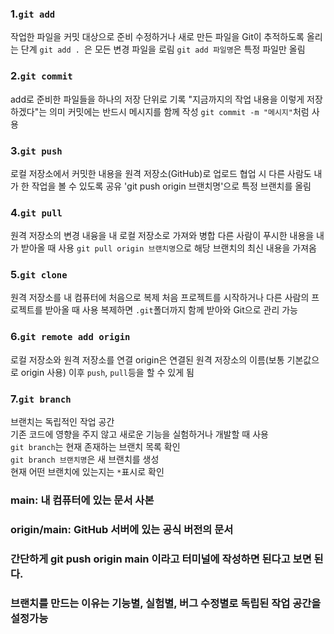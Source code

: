 ### 1.`git add`
작업한 파일을 커밋 대상으로 준비
수정하거나 새로 만든 파일을 Git이 추적하도록 올리는 단계
`git add . `은 모든 변경 파일을 로림
`git add 파일명`은 특정 파일만 올림
### 2.`git commit`
add로 준비한 파일들을 하나의 저장 단위로 기록
"지금까지의 작업 내용을 이렇게 저장하겠다"는 의미
커밋에는 반드시 메시지를 함께 작성
`git commit -m "메시지"`처럼 사용

### 3.`git push`
로컬 저장소에서 커밋한 내용을 원격 저장소(GitHub)로 업로드
협업 시 다른 사람도 내가 한 작업을 볼 수 있도록 공유
'git push origin 브랜치명'으로 특정 브랜치를 올림

### 4.`git pull`
원격 저장소의 변경 내융을 내 로컬 저장소로 가져와 병합
다른 사람이 푸시한 내용을 내가 받아올 때 사용
`git pull origin 브랜치명`으로 해당 브랜치의 최신 내용을 가져옴

### 5.`git clone`
원격 저장소를 내 컴퓨터에 처음으로 복제
처음 프로젝트를 시작하거나 다른 사람의 프로젝트를 받아올 때 사용
복제하면 `.git`폴더까지 함께 받아와 Git으로 관리 가능

### 6.`git remote add origin`
로컬 저장소와 원격 저장소를 연결
origin은 연결된 원격 저장소의 이름(보통 기본값으로 origin 사용)
이후 `push`, `pull`등을 할 수 있게 됨

### 7.`git branch`
브랜치는 독립적인 작업 공간<br>기존 코드에 영향을 주지 않고 새로운 기능을 실험하거나 개발할 때 사용<br>  `git branch`는 현재 존재하는 브랜치 목록 확인<br>`git branch 브랜치명`은 새 브랜치를 생성<br>
현재 어떤 브랜치에 있는지는 `*`표시로 확인

### main: 내 컴퓨터에 있는 문서 사본
### origin/main: GitHub 서버에 있는 공식 버전의 문서
### 간단하게 git push origin main 이라고 터미널에 작성하면 된다고 보면 된다. 
### 브랜치를 만드는 이유는 기능별, 실험별, 버그 수정별로 독립된 작업 공간을 설정가능

